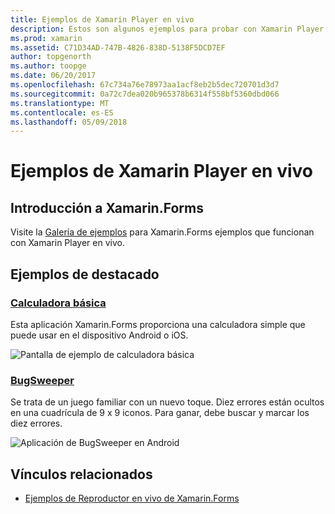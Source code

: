 ```yaml
---
title: Ejemplos de Xamarin Player en vivo
description: Estos son algunos ejemplos para probar con Xamarin Player en vivo.
ms.prod: xamarin
ms.assetid: C71D34AD-747B-4826-838D-5138F5DCD7EF
author: topgenorth
ms.author: toopge
ms.date: 06/20/2017
ms.openlocfilehash: 67c734a76e78973aa1acf8eb2b5dec720701d3d7
ms.sourcegitcommit: 0a72c7dea020b965378b6314f558bf5360dbd066
ms.translationtype: MT
ms.contentlocale: es-ES
ms.lasthandoff: 05/09/2018
---
```

# <a name="xamarin-live-player-samples"></a>Ejemplos de Xamarin Player en vivo

## <a name="get-started-with-xamarinforms"></a>Introducción a Xamarin.Forms

Visite la [Galería de ejemplos](https://developer.xamarin.com/samples/xamarin-live-player/all/) para Xamarin.Forms ejemplos que funcionan con Xamarin Player en vivo.

## <a name="featured-samples"></a>Ejemplos de destacado

### <a name="basic-calculatorhttpsdeveloperxamarincomsamplesmobileliveplayerbasiccalculator"></a>[Calculadora básica](https://developer.xamarin.com/samples/mobile/LivePlayer/BasicCalculator/)

Esta aplicación Xamarin.Forms proporciona una calculadora simple que puede usar en el dispositivo Android o iOS.

![Pantalla de ejemplo de calculadora básica](samples-images/basic-calculator-sml.png)

### <a name="bugsweeperhttpsdeveloperxamarincomsamplesmobileliveplayerbugsweeperlp"></a>[BugSweeper](https://developer.xamarin.com/samples/mobile/LivePlayer/BugSweeperLP/)

Se trata de un juego familiar con un nuevo toque. Diez errores están ocultos en una cuadrícula de 9 x 9 iconos. Para ganar, debe buscar y marcar los diez errores.

![Aplicación de BugSweeper en Android](samples-images/bugsweeper-sml.png)



## <a name="related-links"></a>Vínculos relacionados

- [Ejemplos de Reproductor en vivo de Xamarin.Forms](https://developer.xamarin.com/samples/xamarin-live-player/all/)
